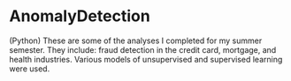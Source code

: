 # AnomalyDetection
(Python) These are some of the analyses I completed for my summer semester. They include: fraud detection in the credit card, mortgage, and health industries. Various models of unsupervised and supervised learning were used.
